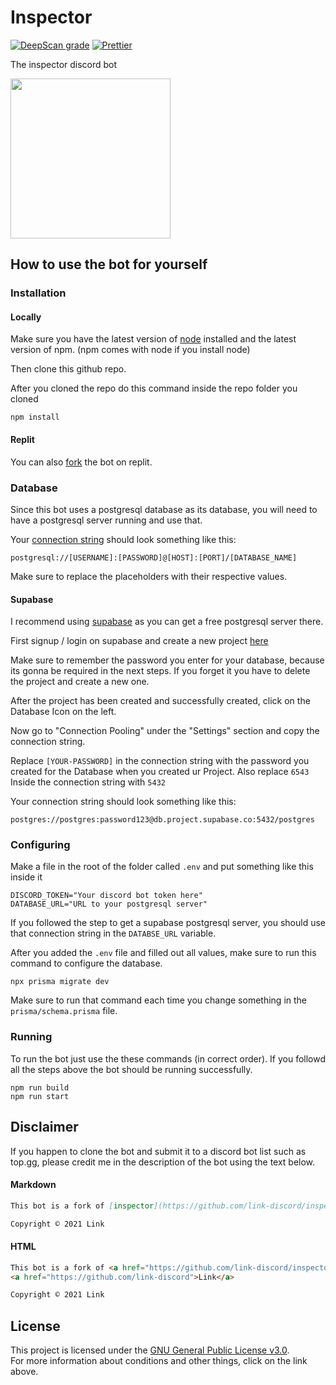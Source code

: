 # Inspector

[![DeepScan grade](https://deepscan.io/api/teams/16052/projects/19282/branches/495454/badge/grade.svg)](https://deepscan.io/dashboard#view=project&tid=16052&pid=19282&bid=495454)
[![Prettier](https://github.com/link-discord/inspector/actions/workflows/prettier.yml/badge.svg)](https://github.com/link-discord/inspector/actions/workflows/prettier.yml)

The inspector discord bot

<img width="256" height="auto" src="https://user-images.githubusercontent.com/50463727/142759162-88e276a9-b4e1-4254-85c1-d42f6d89210e.png"></img>

## How to use the bot for yourself

### Installation

#### Locally

Make sure you have the latest version of [node](https://nodejs.org) installed and the latest version of npm. (npm comes with node if you install node)

Then clone this github repo.

After you cloned the repo do this command inside the repo folder you cloned

```
npm install
```

#### Replit

You can also [fork](https://replit.com/@InspectorBot/inspector) the bot on replit.

### Database

Since this bot uses a postgresql database as its database, you will need to have a postgresql server running and use that.

Your [connection string](https://www.postgresql.org/docs/current/libpq-connect.html#LIBPQ-CONNSTRING) should look something like this:

```
postgresql://[USERNAME]:[PASSWORD]@[HOST]:[PORT]/[DATABASE_NAME]
```

Make sure to replace the placeholders with their respective values.

#### Supabase

I recommend using [supabase](https://supabase.com) as you can get a free postgresql server there.

First signup / login on supabase and create a new project [here](https://app.supabase.io/new/legal-brown-partridge)

Make sure to remember the password you enter for your database, because its gonna be required in the next steps. If you forget it you have to delete the project and create a new one.

After the project has been created and successfully created, click on the Database Icon on the left.

Now go to "Connection Pooling" under the "Settings" section and copy the connection string.

Replace `[YOUR-PASSWORD]` in the connection string with the password you created for the Database when you created ur Project.
Also replace `6543` Inside the connection string with `5432`

Your connection string should look something like this:

```
postgres://postgres:password123@db.project.supabase.co:5432/postgres
```

### Configuring

Make a file in the root of the folder called `.env`
and put something like this inside it

```env
DISCORD_TOKEN="Your discord bot token here"
DATABASE_URL="URL to your postgresql server"
```

If you followed the step to get a supabase postgresql server, you should use that connection string in the `DATABSE_URL` variable.

After you added the `.env` file and filled out all values, make sure to run this command to configure the database.

```
npx prisma migrate dev
```

Make sure to run that command each time you change something in the `prisma/schema.prisma` file.

### Running

To run the bot just use the these commands (in correct order). If you followd all the steps above the bot should be running successfully.

```
npm run build
npm run start
```

## Disclaimer

If you happen to clone the bot and submit it to a discord bot list such as top.gg, please credit me in the description of the bot using the text below.

#### Markdown

```md
This bot is a fork of [inspector](https://github.com/link-discord/inspector) and was made originally by [Link](https://github.com/link-discord)

Copyright © 2021 Link
```

#### HTML

```html
This bot is a fork of <a href="https://github.com/link-discord/inspector">Inspector</a> and was made originally by
<a href="https://github.com/link-discord">Link</a>

Copyright © 2021 Link
```

## License

This project is licensed under the [GNU General Public License v3.0](https://github.com/link-discord/inspector/blob/main/LICENSE).  
For more information about conditions and other things, click on the link above.

